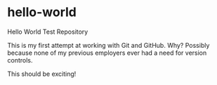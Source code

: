 # hello-world
Hello World Test Repository

This is my first attempt at working with Git and GitHub. Why? Possibly because none of my previous employers ever had a need for version controls.

This should be exciting!
